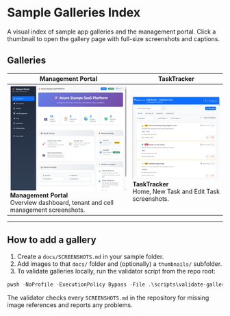 # Sample Galleries Index

A visual index of sample app galleries and the management portal. Click a thumbnail to open the gallery page with full-size screenshots and captions.

## Galleries

| Management Portal | TaskTracker |
|---|---|
| [![Management Portal](management-portal/docs/thumbnails/ManagmentPortal-Dashboard-Screenshot-thumb.png)](management-portal/docs/SCREENSHOTS.md)<br>**Management Portal**<br>Overview dashboard, tenant and cell management screenshots. | [![TaskTracker](samples/TaskTracker/docs/thumbnails/TaskTrack-HomePage-screenshot-thumb.png)](samples/TaskTracker/docs/SCREENSHOTS.md)<br>**TaskTracker**<br>Home, New Task and Edit Task screenshots. |

---

## How to add a gallery

1. Create a `docs/SCREENSHOTS.md` in your sample folder.
2. Add images to that `docs/` folder and (optionally) a `thumbnails/` subfolder.
3. To validate galleries locally, run the validator script from the repo root:

```powershell
pwsh -NoProfile -ExecutionPolicy Bypass -File .\scripts\validate-galleries.ps1
```

The validator checks every `SCREENSHOTS.md` in the repository for missing image references and reports any problems.

